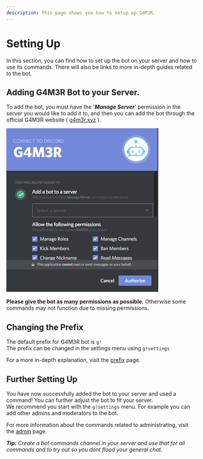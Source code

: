 ```yaml
---
description: This page shows you how to setup up G4M3R.
---
```


# Setting Up

In this section, you can find how to set up the bot on your server and how to use its commands. There will also be links to more in-depth guides related to the bot.

## Adding G4M3R Bot to your Server.

To add the bot, you must have the '_**Manage Server**_' permission in the server you would like to add it to, and then you can add the bot through the official G4M3R website \( [g4m3r.xyz](https://www.g4m3r.xyz/) \).

![](../.gitbook/assets/image%20%2889%29.png)

**Please give the bot as many permissions as possible.** Otherwise some commands may not function due to missing permissions.

## Changing the Prefix

The default prefix for G4M3R bot is `g!`  
The prefix can be changed in the settings menu using `g!settings`

For a more in-depth explanation, visit the [prefix](prefix.md) page.

## Further Setting Up

You have now successfully added the bot to your server and used a command! You can further adjust the bot to fit your server.  
We recommend you start with the `g!settings` menu. For example you can add other admins and moderators to the bot.

For more information about the commands related to administrating, visit the [admin](../commands/admin/) page.

_**Tip:** Create a bot commands channel in your server and use that for all commands and to try out so you dont flood your general chat._

